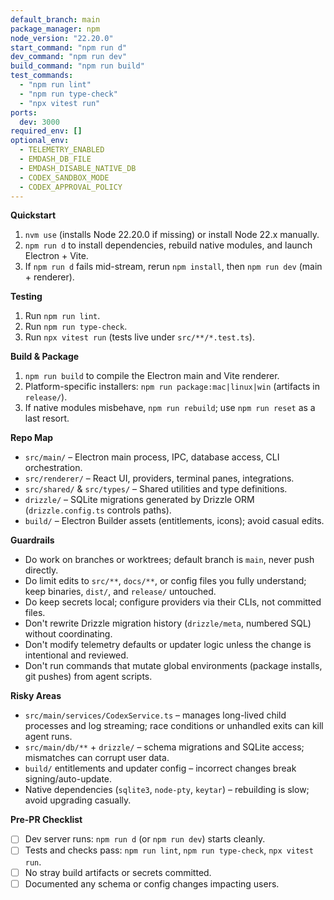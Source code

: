 ```yaml
---
default_branch: main
package_manager: npm
node_version: "22.20.0"
start_command: "npm run d"
dev_command: "npm run dev"
build_command: "npm run build"
test_commands:
  - "npm run lint"
  - "npm run type-check"
  - "npx vitest run"
ports:
  dev: 3000
required_env: []
optional_env:
  - TELEMETRY_ENABLED
  - EMDASH_DB_FILE
  - EMDASH_DISABLE_NATIVE_DB
  - CODEX_SANDBOX_MODE
  - CODEX_APPROVAL_POLICY
---
```


**Quickstart**
1. `nvm use` (installs Node 22.20.0 if missing) or install Node 22.x manually.
2. `npm run d` to install dependencies, rebuild native modules, and launch Electron + Vite.
3. If `npm run d` fails mid-stream, rerun `npm install`, then `npm run dev` (main + renderer).

**Testing**
1. Run `npm run lint`.
2. Run `npm run type-check`.
3. Run `npx vitest run` (tests live under `src/**/*.test.ts`).

**Build & Package**
1. `npm run build` to compile the Electron main and Vite renderer.
2. Platform-specific installers: `npm run package:mac|linux|win` (artifacts in `release/`).
3. If native modules misbehave, `npm run rebuild`; use `npm run reset` as a last resort.

**Repo Map**
- `src/main/` – Electron main process, IPC, database access, CLI orchestration.
- `src/renderer/` – React UI, providers, terminal panes, integrations.
- `src/shared/` & `src/types/` – Shared utilities and type definitions.
- `drizzle/` – SQLite migrations generated by Drizzle ORM (`drizzle.config.ts` controls paths).
- `build/` – Electron Builder assets (entitlements, icons); avoid casual edits.

**Guardrails**
- Do work on branches or worktrees; default branch is `main`, never push directly.
- Do limit edits to `src/**`, `docs/**`, or config files you fully understand; keep binaries, `dist/`, and `release/` untouched.
- Do keep secrets local; configure providers via their CLIs, not committed files.
- Don't rewrite Drizzle migration history (`drizzle/meta`, numbered SQL) without coordinating.
- Don't modify telemetry defaults or updater logic unless the change is intentional and reviewed.
- Don't run commands that mutate global environments (package installs, git pushes) from agent scripts.

**Risky Areas**
- `src/main/services/CodexService.ts` – manages long-lived child processes and log streaming; race conditions or unhandled exits can kill agent runs.
- `src/main/db/**` + `drizzle/` – schema migrations and SQLite access; mismatches can corrupt user data.
- `build/` entitlements and updater config – incorrect changes break signing/auto-update.
- Native dependencies (`sqlite3`, `node-pty`, `keytar`) – rebuilding is slow; avoid upgrading casually.

**Pre-PR Checklist**
- [ ] Dev server runs: `npm run d` (or `npm run dev`) starts cleanly.
- [ ] Tests and checks pass: `npm run lint`, `npm run type-check`, `npx vitest run`.
- [ ] No stray build artifacts or secrets committed.
- [ ] Documented any schema or config changes impacting users.
